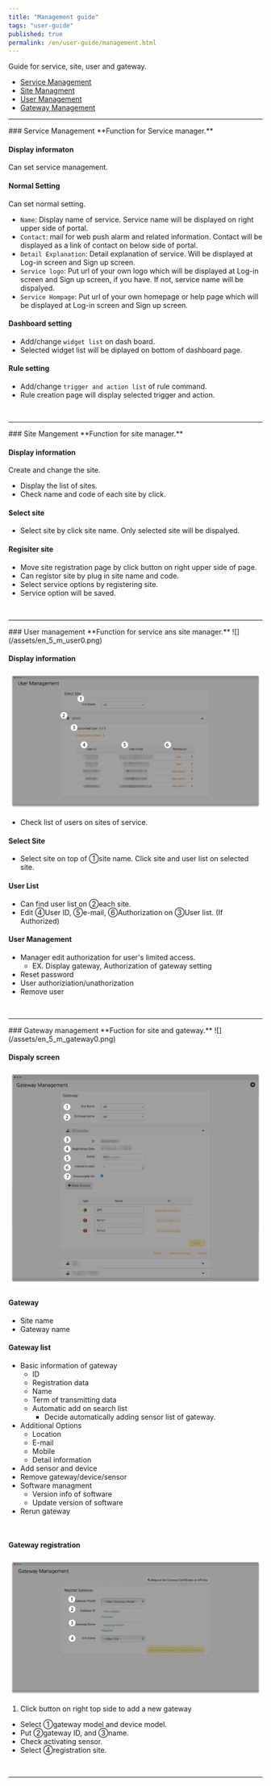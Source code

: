 ```yaml
---
title: "Management guide"
tags: "user-guide"
published: true
permalink: /en/user-guide/management.html
---
```


Guide for service, site, user and gateway.  

* [Service Management](#id-service-management)
* [Site Managment](#id-site-management)
* [User Management](#id-user-management)
* [Gateway Management](#id-gateway-management)

---
<div id='id-service-management'></div>
### Service Management
**Function for Service manager.**

#### Display informaton 
Can set service management.

#### Normal Setting
Can set normal setting.

* `Name`: Display name of service. Service name will be displayed on right upper side of portal.
* `Contact`: mail for web push alarm and related information. Contact will be displayed as a link of contact on below side of portal.
* `Detail Explanation`: Detail explanation of service. Will be displayed at Log-in screen and Sign up screen.
* `Service logo`: Put url of your own logo which will be displayed at Log-in screen and Sign up screen, if you have. If not, service name will be dispalyed.
* `Service Hompage`: Put url of your own homepage or help page which will be displayed at Log-in screen and Sign up screen.

#### Dashboard setting
* Add/change `widget list` on dash board.
* Selected widget list will be diplayed on bottom of dashboard page.  

#### Rule setting
* Add/change `trigger and action list` of rule command.
* Rule creation page will display selected trigger and action.  
<br>

---
<div id='id-site-management'></div>
### Site Mangement
**Function for site manager.**

#### Display information 
Create and change the site.

* Display the list of sites.  
* Check name and code of each site by click.

#### Select site
* Select site by click site name. Only selected site will be dispalyed.

#### Regisiter site  
* Move site registration page by click <i class="fa fa-plus-circle"></i> button on right upper side of page.
* Can registor site by plug in site name and code.  
* Select service options by registering site.  
* Service option will be saved. 

<br>

---
<div id='id-user-management'></div>
### User management
**Function for service ans site manager.**
![](/assets/en_5_m_user0.png)

#### Display information
![](/assets/en_5_user_m.png)

* Check list of users on sites of service. 

#### Select Site
* Select site on top  of ①site name. Click site and user list on selected site.  

#### User List
* Can find user list on ②each site.
* Edit ④User ID, ⑤e-mail, ⑥Authorization on ③User list. (If Authorized)  

#### User Management
* Manager edit authorization for user's limited access.  
  -  EX. Display gateway, Authorization of gateway setting 
* Reset password
* User authoriziation/unathorization
* Remove user

<br>

---
<div id='id-gateway-management'></div>
### Gateway management
**Fuction for site and gateway.**
![](/assets/en_5_m_gateway0.png)

#### Dispaly screen
![](/assets/en_5_m_gateway.png)

#### Gateway
* Site name
* Gateway name

#### Gateway list
* Basic information of gateway 
  - ID
  - Registration data
  - Name
  - Term of transmitting data 
  - Automatic add on search list 
    - Decide automatically adding sensor list of gateway.  
* Additional Options
  - Location
  - E-mail
  - Mobile
  - Detail information
* Add sensor and device 
* Remove gateway/device/sensor 
* Software managment  
  - Version info of software
  - Update version of software
* Rerun gateway

<br>

#### Gateway registration 
![](/assets/en_5_m_gateway2.png)

1. Click <i class="fa fa-plus-circle"></i> button on right top side to add a new gateway
* Select ①gateway  model and device model.
* Put ②gateway ID, and ③name.
* Check activating sensor.
* Select ④registration site.

<br>

---

<div class='scrolltop'>
    <div class='scroll icon'><i class="fa fa-arrow-circle-up"></i></div>
</div>

<!---
1. Service management
* Site management
* User management
* Gateway management 
* Tag Mangement
* Rule Management
-->
